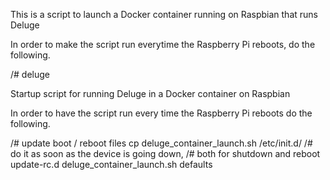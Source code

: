 This is a script to launch a Docker container running on Raspbian that runs Deluge

In order to make the script run everytime the Raspberry Pi reboots, do the following.

/# deluge

Startup script for running Deluge in a Docker container on Raspbian

In order to have the script run every time the Raspberry Pi reboots do the following.

/# update boot / reboot files
cp deluge_container_launch.sh /etc/init.d/
/# do it as soon as the device is going down,
/#   both for shutdown and reboot
update-rc.d deluge_container_launch.sh defaults
